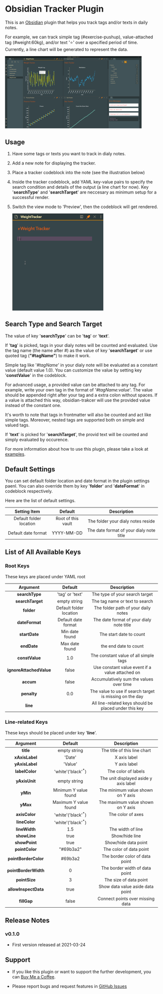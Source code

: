 # Obsidian Tracker Plugin

This is an [Obsidian](https://obsidian.md/) plugin that helps you track tags and/or texts in daily notes.

For example, we can track simple tag (#exercise-pushup), value-attached tag (#weight:60kg), and/or text '⭐' over a specified period of time. Currently, a line chart will be generated to represent the data.

<img src="images/screenshot.png" width="450">

## Usage
1. Have some tags or texts you want to track in dialy notes.
2. Add a new note for displaying the tracker.
2. Place a tracker codeblock into the note (see the illustration below)
3. Inside the tracker codeblock, add YAML key-value pairs to specify the search condition and details of the output (a line chart for now). Key '**searchType**' and '**searchTarget**' are neccesary as minimum setup for a successful render.
5. Switch the view mode to 'Preview', then the codeblock will get rendered.

    <img src="images/usage.gif" width="300">

## Search Type and Search Target
The value of key '**searchType**' can be '**tag**' or '**text**'. 

If '**tag**' is picked, tags in your dialy notes will be counted and evaluated. Use the tag name (the name after #) as the value of key '**searchTarget**' or use quoted tag (**"#tagName"**) to make it work.

Simple tag like '*#tagName*' in your dialy note will be evaluated as a constant value (default value 1.0). You can customize the value by setting key '**constValue**' in the codeblock.

For advanced usage, a provided value can be attached to any tag. For example, write your own tag in the format of '*#tagName:value*'. The value should be appended right after your tag and a extra colon without spaces. If a value is attached this way, obsidian-trakcer will use the provided value instead of the constant one. 

It's worth to note that tags in frontmatter will also be counted and act like simple tags. Moreover, nested tags are supported both on simple and valued tags.

If '**text**' is picked for '**searchTarget**', the provid text will be counted and simply evaluated by occurence.

For more information about how to use this plugin, please take a look at [examples](https://github.com/pyrochlore/obsidian-tracker/tree/master/examples).

## Default Settings
You can set default folder location and date format in the plugin settings paenl. You can also override them by key '**folder**' and '**dateFormat**' in codeblock respectively.

Here are the list of default settings.

| Setting Item | Default | Description |
|:--------:|:-------:|:---------:|
| Default folder location | Root of this vault | The folder your dialy notes reside |
| Default date format | YYYY-MM-DD | The date format of your dialy note title |

## List of All Available Keys

### Root Keys
These keys are placed under YAML root

| Argument | Default | Description |
|:--------:|:-------:|:-----------:|
| **searchType** | 'tag' or 'text' | The type of your search target |
| **searchTarget** | empty string | The tag name or text to search |
| **folder** | Default folder location | The folder path of your daily notes |
| **dateFormat** | Default date format | The date format of your dialy note title |
| **startDate** | Min date found | The start date to count |
| **endDate** | Max date found | the end date to count |
| **constValue** | 1.0 | The constant value of all simple tags |
| **ignoreAttachedValue** | false | Use constant value event if a value attached on |
| **accum** | false | Accumulatively sum the values over time |
| **penalty** | 0.0 | The value to use if search target is missing on the day |
| **line** | | All line-related keys should be placed under this key |

### Line-related Keys
These keys should be placed under key '**line**'.

| Argument | Default | Description |
|:--------:|:-----------:|:-----------:|
| **title** | empty string | The title of this line chart|
| **xAxisLabel** | 'Date' | X axis label |
| **yAxisLabel** | 'Value' | Y axis label |
| **labelColor** | 'white'('black'<sup>*</sup>) | The color of labels |
| **yAxisUnit** | empty string | The unit displayed aside y axis label |
| **yMin** | Minimum Y value found | The minimum value shown on Y axis |
| **yMax** | Maximum Y value found | The maximum value shown on Y axis |
| **axisColor** | 'white'('black'<sup>*</sup>) | The color of axes |
| **lineColor** | 'white'('black'<sup>*</sup>) | |
| **lineWidth** | 1.5 | The width of line|
| **showLine** | true | Show/hide line |
| **showPoint** | true | Show/hide data point |
| **pointColor** | "#69b3a2" | The color of data point |
| **pointBorderColor** | #69b3a2 | The border color of data point |
| **pointBorderWidth** | 0 | The border width of data point |
| **pointSize** | 3 | The size of data point |
| **allowInspectData** | true | Show data value aside data point |
| **fillGap** | false | Connect points over missing data |

## Release Notes

### v0.1.0

- First version released at 2021-03-24

## Support

- If you like this plugin or want to support the further development, you can [Buy Me a Coffee](https://www.buymeacoffee.com/pyrochlore).

- Please report bugs and request features in [GitHub Issues](https://github.com/pyrochlore/obsidian-tracker/issues)
